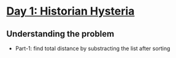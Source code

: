 # [Day 1: Historian Hysteria](https://adventofcode.com/2024/day/1)

## Understanding the problem

- Part-1: find total distance by substracting the list after sorting
